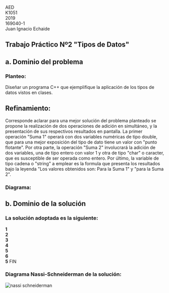 AED <br>
K1051 <br>
2019 <br>
169040-1 <br>
Juan Ignacio Echaide	

## Trabajo Práctico Nº2 "Tipos de Datos"

## <strong>a</strong>. Dominio del problema
### Planteo:
Diseñar un programa C++ que ejemplifique la aplicación de los tipos de datos vistos en clases.

## Refinamiento:
Corresponde aclarar para una mejor solución del problema planteado se propone la realización de dos operaciones de adición en simultáneo, y la presentación de sus respectivos resultados en pantalla.
La primer operación "Suma 1" operará con dos variables numéricas de tipo double, que para una mejor exposición del tipo de dato tiene un valor con "punto flotante". 
Por otra parte, la operación "Suma 2" involucrará la adición de dos variables, una de tipo entero con valor 1 y otra de tipo "char" o caracter, que es susceptible de ser operada como entero. 
Por último, la variable de tipo cadena o "string" a emplear es la formula que presenta los resultados bajo la leyenda "Los valores obtenidos son: Para la Suma 1" y "para la Suma 2".


### Diagrama:



## <strong>b</strong>. Dominio de la solución
### La solución adoptada es la siguiente:

<strong>1</strong>  </br>
<strong>2</strong>  </br>
<strong>3</strong> </br>
<strong>4</strong>  </br>
<strong>5</strong> </br>
<strong>6</strong> </br>
<strong>5</strong> FIN

### Diagrama Nassi-Schneiderman de la solución:
![nassi schneiderman](https://user-images.githubusercontent.com/43832189/56734373-0408e780-6739-11e9-872d-fe5fa3ddf027.jpg)
